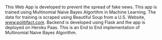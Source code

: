 This Web App is developed to prevent the spread of fake news. This app is trained using Multinomial Naive Bayes Algortihm in Machine Learning.
The data for training is scraped using Beautiful Soup from a U.S. Website, www.politifact.com. 
Backend is developed using Flask and the app is deployed on Heroku Paas.
This is an End to End implementation of Multinomial Naive Bayes Algorithm.
